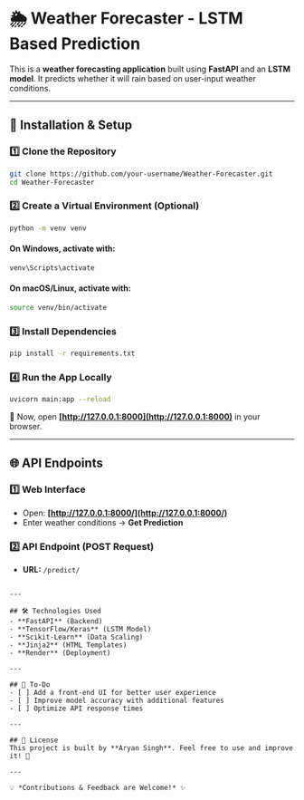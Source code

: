 # 🌦️ Weather Forecaster - LSTM Based Prediction

This is a **weather forecasting application** built using **FastAPI** and an **LSTM model**. It predicts whether it will rain based on user-input weather conditions.

---

## 🚀 Installation & Setup

### 1️⃣ Clone the Repository
```bash
git clone https://github.com/your-username/Weather-Forecaster.git
cd Weather-Forecaster
```

### 2️⃣ Create a Virtual Environment (Optional)
```bash
python -m venv venv
```
#### **On Windows, activate with:**
```bash
venv\Scripts\activate
```
#### **On macOS/Linux, activate with:**
```bash
source venv/bin/activate
```

### 3️⃣ Install Dependencies
```bash
pip install -r requirements.txt
```

### 4️⃣ Run the App Locally
```bash
uvicorn main:app --reload
```
🚀 Now, open **[http://127.0.0.1:8000](http://127.0.0.1:8000)** in your browser.

---

## 🌐 API Endpoints

### 1️⃣ **Web Interface**
- Open: **[http://127.0.0.1:8000/](http://127.0.0.1:8000/)**
- Enter weather conditions → **Get Prediction**

### 2️⃣ **API Endpoint (POST Request)**
- **URL:** `/predict/`
```

---

## 🛠️ Technologies Used
- **FastAPI** (Backend)
- **TensorFlow/Keras** (LSTM Model)
- **Scikit-Learn** (Data Scaling)
- **Jinja2** (HTML Templates)
- **Render** (Deployment)

---

## 📌 To-Do
- [ ] Add a front-end UI for better user experience
- [ ] Improve model accuracy with additional features
- [ ] Optimize API response times

---

## 📜 License
This project is built by **Aryan Singh**. Feel free to use and improve it! 🚀

---

💡 *Contributions & Feedback are Welcome!* ✨
